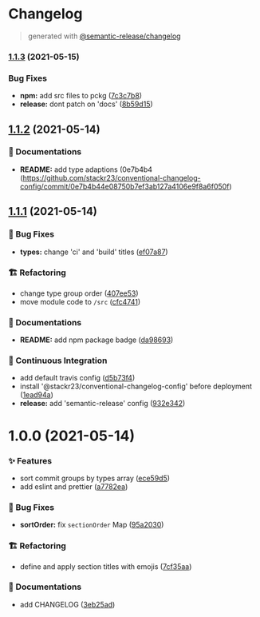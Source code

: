 # Changelog

> generated with [@semantic-release/changelog](https://github.com/semantic-release/changelog)



### [1.1.3](https://github.com/stackr23/conventional-changelog-config/compare/v1.1.2...v1.1.3) (2021-05-15)


### Bug Fixes

* **npm:** add src files to pckg ([7c3c7b8](https://github.com/stackr23/conventional-changelog-config/commit/7c3c7b889723a7003d6c4e972f9c57d5401996c9))
* **release:** dont patch on 'docs' ([8b59d15](https://github.com/stackr23/conventional-changelog-config/commit/8b59d15c405c021aefa8f86bf44635051691c794))

## [1.1.2](https://github.com/stackr23/conventional-changelog-config/compare/v1.1.1...v1.1.2) (2021-05-14)

### :memo: Documentations

- **README:** add type adaptions (0e7b4b4 (https://github.com/stackr23/conventional-changelog-config/commit/0e7b4b44e08750b7ef3ab127a4106e9f8a6f050f)

## [1.1.1](https://github.com/stackr23/conventional-changelog-config/compare/v1.1.0...v1.1.1) (2021-05-14)

### :bug: Bug Fixes

- **types:** change 'ci' and 'build' titles ([ef07a87](https://github.com/stackr23/conventional-changelog-config/commit/ef07a8764ca538607747020c94b2ff21dca16cf9))

### :building_construction: Refactoring

- change type group order ([407ee53](https://github.com/stackr23/conventional-changelog-config/commit/407ee532557d160de8c517c331bd4c2e755462be))
- move module code to `/src` ([cfc4741](https://github.com/stackr23/conventional-changelog-config/commit/cfc4741d9e0cc1829432e5e9e6c60c4ec6bfb6af))

### :memo: Documentations

- **README:** add npm package badge ([da98693](https://github.com/stackr23/conventional-changelog-config/commit/da9869338d5d35eea530b3d3ff58771e31754caa))

### :construction_worker: Continuous Integration

- add default travis config ([d5b73f4](https://github.com/stackr23/conventional-changelog-config/commit/d5b73f4694212a31a3282cdc986639aa5e2054b0))
- install '@stackr23/conventional-changelog-config' before deployment ([1ead94a](https://github.com/stackr23/conventional-changelog-config/commit/1ead94a0dfc1ee0f2682197a556735773bea6575))
- **release:** add 'semantic-release' config ([932e342](https://github.com/stackr23/conventional-changelog-config/commit/932e3427deb49f53689ddff47377e7dcb8075344))

# 1.0.0 (2021-05-14)

### :sparkles: Features

- sort commit groups by types array ([ece59d5](https://github.com/stackr23/conventional-changelog-config/commit/ece59d5fbe73701d39d5454e5c9b6dd01f5ae51c))
- add eslint and prettier ([a7782ea](https://github.com/stackr23/conventional-changelog-config/commit/a7782ea40c7ceae5f29d3e33d425ffc822f3dace))

### :bug: Bug Fixes

- **sortOrder:** fix `sectionOrder` Map ([95a2030](https://github.com/stackr23/conventional-changelog-config/commit/95a2030a5fe6a7a5693da4536e53166199d52292))

### :building_construction: Refactoring

- define and apply section titles with emojis ([7cf35aa](https://github.com/stackr23/conventional-changelog-config/commit/7cf35aa8315ec9713f38a75110af62b85e86ffc1))

### :memo: Documentations

- add CHANGELOG ([3eb25ad](https://github.com/stackr23/conventional-changelog-config/commit/3eb25ad0edc8860587f35c851c0ca86e91ad5b6a))
